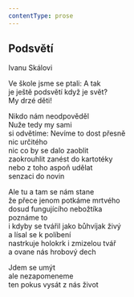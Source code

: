 ```yaml
---
contentType: prose
---
```


## Podsvětí

Ivanu Skálovi

Ve škole jsme se ptali: A tak  
je ještě podsvětí když je svět?  
My drzé děti!

Nikdo nám neodpověděl  
Nuže tedy my sami  
si odvětíme: Nevíme to dost přesně  
nic určitého  
nic co by se dalo zaoblit  
zaokrouhlit zanést do kartotéky  
nebo z toho aspoň udělat  
senzaci do novin

Ale tu a tam se nám stane  
že přece jenom potkáme mrtvého  
dosud fungujícího nebožtíka  
poznáme to  
i kdyby se tvářil jako bůhvíjak živý  
a lísal se k políbení  
nastrkuje holokrk i zmizelou tvář  
a ovane nás hrobový dech

Jdem se umýt  
ale nezapomeneme  
ten pokus vysát z nás život
